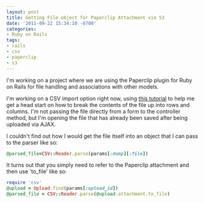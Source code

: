 ```yaml
---
layout: post
title: Getting File object for Paperclip Attachment via S3
date: '2011-09-22 15:34:10 -0700'
categories:
- Ruby on Rails
tags:
- rails
- csv
- paperclip
- s3
---
```


I'm working on a project where we are using the Paperclip plugin for Ruby on
Rails for file handling and associations with other models.

I'm working on a CSV import option right now, using [this tutorial][1] to help
me get a head start on how to break the contents of the file up into rows and
columns. I'm not passing the file directly from a form to the controller
method, but I'm opening the file that has already been saved after being
uploaded via AJAX.
<!--more-->

I couldn't find out how I would get the file itself into an object that I can
pass to the parser like so:

``` ruby
@parsed_file=CSV::Reader.parse(params[:dump][:file])
```

It turns out that you simply need to refer to the Paperclip attachment and
then use 'to_file' like so:

``` ruby
require 'csv'
@upload = Upload.find(params[:upload_id])
@parsed_file = CSV::Reader.parse(@upload.attachment.to_file)
```

[1]: http://satishonrails.wordpress.com/2007/07/18/how-to-import-csv-file-in-rails/
